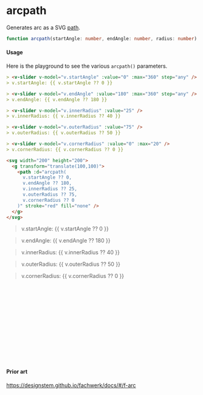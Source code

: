 # arcpath

Generates arc as a SVG [path](https://developer.mozilla.org/en-US/docs/Web/SVG/Tutorial/Paths).

```ts
function arcpath(startAngle: number, endAngle: number, radius: number): string;
```

#### Usage

Here is the playground to see the various `arcpath()` parameters.

```md
> <v-slider v-model="v.startAngle" :value="0" :max="360" step="any" />
> v.startAngle: {{ v.startAngle ?? 0 }}

> <v-slider v-model="v.endAngle" :value="180" :max="360" step="any" />
> v.endAngle: {{ v.endAngle ?? 180 }}

> <v-slider v-model="v.innerRadius" :value="25" />
> v.innerRadius: {{ v.innerRadius ?? 40 }}

> <v-slider v-model="v.outerRadius" :value="75" />
> v.outerRadius: {{ v.outerRadius ?? 50 }}

> <v-slider v-model="v.cornerRadius" :value="0" :max="20" />
> v.cornerRadius: {{ v.cornerRadius ?? 0 }}

<svg width="200" height="200">
  <g transform="translate(100,100)">
    <path :d="arcpath(
      v.startAngle ?? 0,
      v.endAngle ?? 180,
      v.innerRadius ?? 25,
      v.outerRadius ?? 75,
      v.cornerRadius ?? 0
    )" stroke="red" fill="none" />
  </g>
</svg>
```

<div class="grid">

<div>

> <v-slider v-model="v.startAngle" :value="0" :max="360" step="any" />
> v.startAngle: {{ v.startAngle ?? 0 }}

> <v-slider v-model="v.endAngle" :value="180" :max="360" step="any" />
> v.endAngle: {{ v.endAngle ?? 180 }}

> <v-slider v-model="v.innerRadius" :value="25" />
> v.innerRadius: {{ v.innerRadius ?? 40 }}

> <v-slider v-model="v.outerRadius" :value="75" />
> v.outerRadius: {{ v.outerRadius ?? 50 }}

> <v-slider v-model="v.cornerRadius" :value="0" :max="20" />
> v.cornerRadius: {{ v.cornerRadius ?? 0 }}

</div>

<svg width="200" height="200">
  <g transform="translate(100,100)">
    <path :d="arcpath(
      v.startAngle ?? 0,
      v.endAngle ?? 180,
      v.innerRadius ?? 25,
      v.outerRadius ?? 75,
      v.cornerRadius ?? 0
    )" stroke="red" fill="none" />
  </g>
</svg>

</div>

#### Prior art

https://designstem.github.io/fachwerk/docs/#/f-arc
